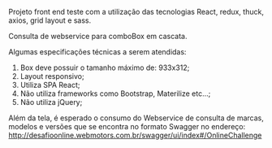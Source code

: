 Projeto front end teste com a utilização das tecnologias 
React, redux, thuck, axios, grid layout e sass.

Consulta de webservice para comboBox em cascata.

Algumas especificações técnicas a serem atendidas:
  1. Box deve possuir o tamanho máximo de: 933x312;
  2. Layout responsivo;
  3. Utiliza SPA React;
  4. Não utiliza frameworks como Bootstrap, Materilize etc...;
  5. Não utiliza jQuery;
  
Além da tela, é esperado o consumo do Webservice de consulta de marcas, modelos e versões que se encontra no formato Swagger no 
endereço: http://desafioonline.webmotors.com.br/swagger/ui/index#/OnlineChallenge
